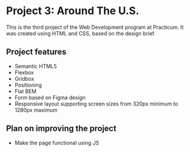 # Project 3: Around The U.S.

This is the third project of the Web Development program at Practicum. It was created using HTML and CSS, based on the design brief. 

## Project features

- Semantic HTML5
- Flexbox
- Gridbox
- Positioning
- Flat BEM
- Form based on Figma design
- Responsive layout supporting screen sizes from 320px minimum to 1280px maximum

## Plan on improving the project

- Make the page functional using JS
